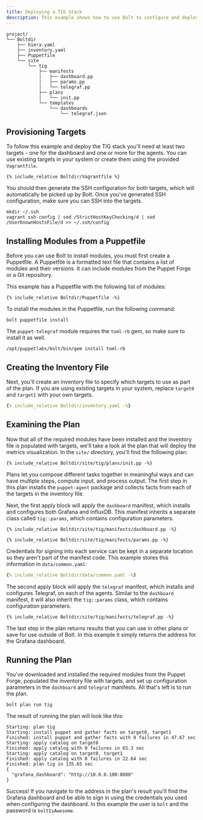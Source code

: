 ```yaml
---
title: Deploying a TIG Stack
description: This example shows how to use Bolt to configure and deploy metrics visualization using Telegraf, InfluxDB, and Grafana, all via existing Puppet Modules.
---
```


```
project/
└── Boltdir
    ├── hiera.yaml
    ├── inventory.yaml
    ├── Puppetfile
    └── site
        └── tig
            ├── manifests
            |   ├── dashboard.pp
            |   ├── params.pp
            |   └── telegraf.pp
            ├── plans
            |   └── init.pp
            └── templates
                └── dashboards
                    └── telegraf.json
```

## Provisioning Targets

To follow this example and deploy the TIG stack you'll need at least two targets - one for the dashboard and one or more for the agents. You can use existing targets in your system or create them using the provided `Vagrantfile`.

```shell
{% include_relative Boltdir/Vagrantfile %}
```

You should then generate the SSH configuration for both targets, which will automatically be picked up by Bolt. Once you've generated SSH configuration, make sure you can SSH into the targets.

```shell
mkdir ~/.ssh
vagrant ssh-config | sed /StrictHostKeyChecking/d | sed /UserKnownHostsFile/d >> ~/.ssh/config
```

## Installing Modules from a Puppetfile

Before you can use Bolt to install modules, you must first create a Puppetfile. A Puppetfile is a formatted text file that contains a list of modules and their versions. It can include modules from the Puppet Forge or a Git repository.

This example has a Puppetfile with the following list of modules:

```puppet
{% include_relative Boltdir/Puppetfile -%}
```

To install the modules in the Puppetfile, run the following command:

```shell
bolt puppetfile install
```

The `puppet-telegraf` module requires the `toml-rb` gem, so make sure to install it as well.

```shell
/opt/puppetlabs/bolt/bin/gem install toml-rb
```

## Creating the Inventory File

Next, you'll create an inventory file to specify which targets to use as part of the plan. If you are using existing targets in your system, replace `target0` and `target1` with your own targets.

```yaml
{% include_relative Boltdir/inventory.yaml -%}
```

## Examining the Plan

Now that all of the required modules have been installed and the inventory file is populated with targets, we'll take a look at the plan that will deploy the metrics visualization. In the `site/` directory, you'll find the following plan:

```puppet
{% include_relative Boltdir/site/tig/plans/init.pp -%}
```

Plans let you compose different tasks together in meaningful ways and can have multiple steps, compute input, and process output. The first step in this plan installs the `puppet-agent` package and collects facts from each of the targets in the inventory file.

Next, the first apply block will apply the `dashboard` manifest, which installs and configures both Grafana and InfluxDB. This manifest inherits a separate class called `tig::params`, which contains configuration parameters.

```puppet
{% include_relative Boltdir/site/tig/manifests/dashboard.pp -%}
```

```puppet
{% include_relative Boltdir/site/tig/manifests/params.pp -%}
```

Credentials for signing into each service can be kept in a separate location so they aren't part of the manifest code. This example stores this information in `data/common.yaml`:

```yaml
{% include_relative Boltdir/data/common.yaml -%}
```

The second apply block will apply the `telegraf` manifest, which installs and configures Telegraf, on each of the agents. Similar to the `dashboard` manifest, it will also inherit the `tig::params` class, which contains configuration parameters.

```puppet
{% include_relative Boltdir/site/tig/manifests/telegraf.pp -%}
```

The last step in the plan returns results that you can use in other plans or save for use outside of Bolt. In this example it simply returns the address for the Grafana dashboard.

## Running the Plan

You've downloaded and installed the required modules from the Puppet Forge, populated the inventory file with targets, and set up configuration parameters in the `dashboard` and `telegraf` manifests. All that's left is to run the plan.

```shell
bolt plan run tig
```

The result of running the plan will look like this:

```
Starting: plan tig
Starting: install puppet and gather facts on target0, target1
Finished: install puppet and gather facts with 0 failures in 47.67 sec
Starting: apply catalog on target0
Finished: apply catalog with 0 failures in 65.3 sec
Starting: apply catalog on target0, target1
Finished: apply catalog with 0 failures in 22.64 sec
Finished: plan tig in 135.65 sec
{
  "grafana_dashboard": "http://10.0.0.100:8080"
}
```

Success! If you navigate to the address in the plan's result you'll find the Grafana dashboard and be able to sign in using the credentials you used when configuring the dashboard. In this example the user is `bolt` and the password is `boltIsAwesome`.
